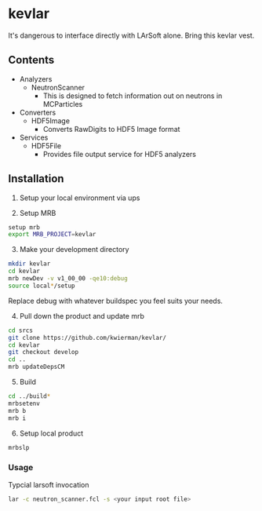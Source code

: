 # kevlar

It's dangerous to interface directly with LArSoft alone. Bring this kevlar vest.

## Contents

* Analyzers
  * NeutronScanner
    * This is designed to fetch information out on neutrons in MCParticles
* Converters
  * HDF5Image
    * Converts RawDigits to HDF5 Image format
* Services
  * HDF5File
    * Provides file output service for HDF5 analyzers

## Installation

1. Setup your local environment via ups

2. Setup MRB

~~~ bash
setup mrb
export MRB_PROJECT=kevlar
~~~

3. Make your development directory

~~~ bash
mkdir kevlar
cd kevlar
mrb newDev -v v1_00_00 -qe10:debug
source local*/setup
~~~

Replace debug with whatever buildspec you feel suits your needs.

4. Pull down the product and update mrb

~~~ bash
cd srcs
git clone https://github.com/kwierman/kevlar/
cd kevlar
git checkout develop
cd ..
mrb updateDepsCM
~~~

5. Build

~~~ bash
cd ../build*
mrbsetenv
mrb b 
mrb i
~~~

6. Setup local product

~~~ bash
mrbslp
~~~

### Usage

Typcial larsoft invocation

~~~ bash
lar -c neutron_scanner.fcl -s <your input root file>
~~~
